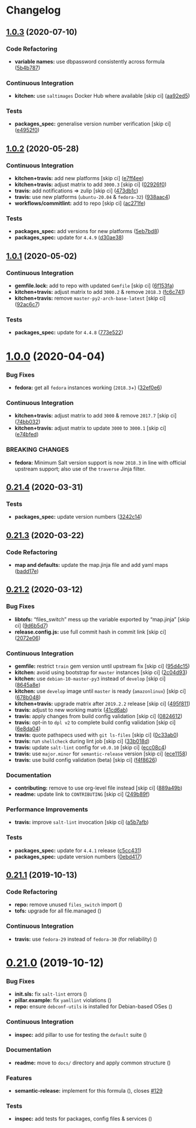 # Changelog

## [1.0.3](https://github.com/saltstack-formulas/zabbix-formula/compare/v1.0.2...v1.0.3) (2020-07-10)


### Code Refactoring

* **variable names:** use dbpassword consistently across formula ([5b4b787](https://github.com/saltstack-formulas/zabbix-formula/commit/5b4b78795ef4396b4a94b68af9e04c374b631194))


### Continuous Integration

* **kitchen:** use `saltimages` Docker Hub where available [skip ci] ([aa92ed5](https://github.com/saltstack-formulas/zabbix-formula/commit/aa92ed55e14526a8882a36b151216a2da408ad51))


### Tests

* **packages_spec:** generalise version number verification [skip ci] ([e4952f0](https://github.com/saltstack-formulas/zabbix-formula/commit/e4952f06f3e2c131a2beb2e30b56f6c3e7b4581a))

## [1.0.2](https://github.com/saltstack-formulas/zabbix-formula/compare/v1.0.1...v1.0.2) (2020-05-28)


### Continuous Integration

* **kitchen+travis:** add new platforms [skip ci] ([e7ff4ee](https://github.com/saltstack-formulas/zabbix-formula/commit/e7ff4eeb77198628d75cd3f2b01b6f8f6ce55438))
* **kitchen+travis:** adjust matrix to add `3000.3` [skip ci] ([02926f0](https://github.com/saltstack-formulas/zabbix-formula/commit/02926f08e1220baa5c92c0b5f1ef130195b3b50e))
* **travis:** add notifications => zulip [skip ci] ([473db1c](https://github.com/saltstack-formulas/zabbix-formula/commit/473db1cc7689d3f1ed42d02873f4208f5cf4fea9))
* **travis:** use new platforms (`ubuntu-20.04` & `fedora-32`) ([938aac4](https://github.com/saltstack-formulas/zabbix-formula/commit/938aac4f93472350bcd0fdfc387938494e898541))
* **workflows/commitlint:** add to repo [skip ci] ([ac271fe](https://github.com/saltstack-formulas/zabbix-formula/commit/ac271fe041199e71c0186fc83916c325ad22c91b))


### Tests

* **packages_spec:** add versions for new platforms ([5eb7bd8](https://github.com/saltstack-formulas/zabbix-formula/commit/5eb7bd8d6a74bc0f49ab7703f205ac59ccf49bf8))
* **packages_spec:** update for `4.4.9` ([d30ae38](https://github.com/saltstack-formulas/zabbix-formula/commit/d30ae38e1ec551be3bd456f64091e95692cf30ac))

## [1.0.1](https://github.com/saltstack-formulas/zabbix-formula/compare/v1.0.0...v1.0.1) (2020-05-02)


### Continuous Integration

* **gemfile.lock:** add to repo with updated `Gemfile` [skip ci] ([6f153fa](https://github.com/saltstack-formulas/zabbix-formula/commit/6f153fa8c3609470cbaa93a38f886c089866a74d))
* **kitchen+travis:** adjust matrix to add `3000.2` & remove `2018.3` ([fc6c741](https://github.com/saltstack-formulas/zabbix-formula/commit/fc6c741fbbc50f4569e2218ef62b2a79e710c5c2))
* **kitchen+travis:** remove `master-py2-arch-base-latest` [skip ci] ([92ac6c7](https://github.com/saltstack-formulas/zabbix-formula/commit/92ac6c762061bb45e1f02bc6b40a5887355f3462))


### Tests

* **packages_spec:** update for `4.4.8` ([773e522](https://github.com/saltstack-formulas/zabbix-formula/commit/773e522a26dbf391c844182c26a1bef058b9e4b9))

# [1.0.0](https://github.com/saltstack-formulas/zabbix-formula/compare/v0.21.4...v1.0.0) (2020-04-04)


### Bug Fixes

* **fedora:** get all `fedora` instances working (`2018.3`+) ([32ef0e6](https://github.com/saltstack-formulas/zabbix-formula/commit/32ef0e61fa25d45dbd9ad3f62eaf5166b96d1298))


### Continuous Integration

* **kitchen+travis:** adjust matrix to add `3000` & remove `2017.7` [skip ci] ([74bb032](https://github.com/saltstack-formulas/zabbix-formula/commit/74bb0322724aa5adb728f194372ff10464d433bd))
* **kitchen+travis:** adjust matrix to update `3000` to `3000.1` [skip ci] ([e74bfed](https://github.com/saltstack-formulas/zabbix-formula/commit/e74bfed5e97ec03037b9dc560a113597f2a295d2))


### BREAKING CHANGES

* **fedora:** Minimum Salt version support is now `2018.3` in line
with official upstream support; also use of the `traverse` Jinja filter.

## [0.21.4](https://github.com/saltstack-formulas/zabbix-formula/compare/v0.21.3...v0.21.4) (2020-03-31)


### Tests

* **packages_spec:** update version numbers ([3242c14](https://github.com/saltstack-formulas/zabbix-formula/commit/3242c1469662ffc14368446df5eb11a140ebd2ea))

## [0.21.3](https://github.com/saltstack-formulas/zabbix-formula/compare/v0.21.2...v0.21.3) (2020-03-22)


### Code Refactoring

* **map and defaults:** update the map.jinja file and add yaml maps ([badd17e](https://github.com/saltstack-formulas/zabbix-formula/commit/badd17edecff8119fe25d73329c0445a3ac58769))

## [0.21.2](https://github.com/saltstack-formulas/zabbix-formula/compare/v0.21.1...v0.21.2) (2020-03-12)


### Bug Fixes

* **libtofs:** “files_switch” mess up the variable exported by “map.jinja” [skip ci] ([9d6b5d7](https://github.com/saltstack-formulas/zabbix-formula/commit/9d6b5d7af2fdce59c104d4580d17880f4a5bf8d3))
* **release.config.js:** use full commit hash in commit link [skip ci] ([2072e06](https://github.com/saltstack-formulas/zabbix-formula/commit/2072e06d91fdc74781bf88c33f90ec408b241abd))


### Continuous Integration

* **gemfile:** restrict `train` gem version until upstream fix [skip ci] ([95d4c15](https://github.com/saltstack-formulas/zabbix-formula/commit/95d4c151327987fc287dc682868a7e962e898dfb))
* **kitchen:** avoid using bootstrap for `master` instances [skip ci] ([2c04d93](https://github.com/saltstack-formulas/zabbix-formula/commit/2c04d9311de15b56613a51b95b12bde536ea413e))
* **kitchen:** use `debian-10-master-py3` instead of `develop` [skip ci] ([8645a8e](https://github.com/saltstack-formulas/zabbix-formula/commit/8645a8ee6ea8e1b77c62801929d175cf3d683169))
* **kitchen:** use `develop` image until `master` is ready (`amazonlinux`) [skip ci] ([678b048](https://github.com/saltstack-formulas/zabbix-formula/commit/678b048c34a8483f6bca79796a4e39f07760e5e4))
* **kitchen+travis:** upgrade matrix after `2019.2.2` release [skip ci] ([495f811](https://github.com/saltstack-formulas/zabbix-formula/commit/495f811341907cccf831970cc9da9fff3999f456))
* **travis:** adjust to new working matrix ([41cd6ab](https://github.com/saltstack-formulas/zabbix-formula/commit/41cd6abb624617b8d78b572d0e75ecf42a1f9787))
* **travis:** apply changes from build config validation [skip ci] ([0824612](https://github.com/saltstack-formulas/zabbix-formula/commit/082461270d6286709d2405aaa310f51431290df9))
* **travis:** opt-in to `dpl v2` to complete build config validation [skip ci] ([6e8da04](https://github.com/saltstack-formulas/zabbix-formula/commit/6e8da049ea0089bb0fd60f74c3e1c9956cf8ff54))
* **travis:** quote pathspecs used with `git ls-files` [skip ci] ([0c33ab0](https://github.com/saltstack-formulas/zabbix-formula/commit/0c33ab0eb88beebb422e76effa2262bba4310a6b))
* **travis:** run `shellcheck` during lint job [skip ci] ([33b018d](https://github.com/saltstack-formulas/zabbix-formula/commit/33b018d8013cf5e895c2ba20c0a82c04e5cfb1c7))
* **travis:** update `salt-lint` config for `v0.0.10` [skip ci] ([ecc08c4](https://github.com/saltstack-formulas/zabbix-formula/commit/ecc08c40c2c21ca7ffa197fd376ab61a92d3d4a3))
* **travis:** use `major.minor` for `semantic-release` version [skip ci] ([ece1158](https://github.com/saltstack-formulas/zabbix-formula/commit/ece1158ec2138fd111684e3af9606df8b5d0776d))
* **travis:** use build config validation (beta) [skip ci] ([f4f8626](https://github.com/saltstack-formulas/zabbix-formula/commit/f4f8626d822539deb2f353612f3cfa725530b163))


### Documentation

* **contributing:** remove to use org-level file instead [skip ci] ([889a49b](https://github.com/saltstack-formulas/zabbix-formula/commit/889a49bab69e51efb70be6185adf2f57553c71c0))
* **readme:** update link to `CONTRIBUTING` [skip ci] ([249b89f](https://github.com/saltstack-formulas/zabbix-formula/commit/249b89fb4af4cdbaa29220fd8eee8520a42f67ed))


### Performance Improvements

* **travis:** improve `salt-lint` invocation [skip ci] ([a5b7afb](https://github.com/saltstack-formulas/zabbix-formula/commit/a5b7afb8842bf5744080bef8d49464e914923f2b))


### Tests

* **packages_spec:** update for `4.4.1` release ([c5cc431](https://github.com/saltstack-formulas/zabbix-formula/commit/c5cc431f9489da2139c7ca14ff28797ce859262b))
* **packages_spec:** update version numbers ([0ebd417](https://github.com/saltstack-formulas/zabbix-formula/commit/0ebd417860f157b3d6a31c2b1522db380ece6673))

## [0.21.1](https://github.com/saltstack-formulas/zabbix-formula/compare/v0.21.0...v0.21.1) (2019-10-13)


### Code Refactoring

* **repo:** remove unused `files_switch` import ([](https://github.com/saltstack-formulas/zabbix-formula/commit/e60e111))
* **tofs:** upgrade for all file.managed ([](https://github.com/saltstack-formulas/zabbix-formula/commit/d5c747c))


### Continuous Integration

* **travis:** use `fedora-29` instead of `fedora-30` (for reliability) ([](https://github.com/saltstack-formulas/zabbix-formula/commit/7de7782))

# [0.21.0](https://github.com/saltstack-formulas/zabbix-formula/compare/v0.20.5...v0.21.0) (2019-10-12)


### Bug Fixes

* **init.sls:** fix `salt-lint` errors ([](https://github.com/saltstack-formulas/zabbix-formula/commit/ff28364))
* **pillar.example:** fix `yamllint` violations ([](https://github.com/saltstack-formulas/zabbix-formula/commit/b51907d))
* **repo:** ensure `debconf-utils` is installed for Debian-based OSes ([](https://github.com/saltstack-formulas/zabbix-formula/commit/4980350))


### Continuous Integration

* **inspec:** add pillar to use for testing the `default` suite ([](https://github.com/saltstack-formulas/zabbix-formula/commit/581a748))


### Documentation

* **readme:** move to `docs/` directory and apply common structure ([](https://github.com/saltstack-formulas/zabbix-formula/commit/f0f1563))


### Features

* **semantic-release:** implement for this formula ([](https://github.com/saltstack-formulas/zabbix-formula/commit/40e78a2)), closes [#129](https://github.com/saltstack-formulas/zabbix-formula/issues/129)


### Tests

* **inspec:** add tests for packages, config files & services ([](https://github.com/saltstack-formulas/zabbix-formula/commit/4facac6))
